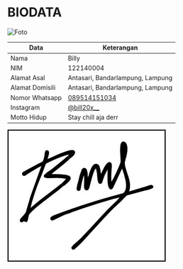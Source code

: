 # BIODATA

![Foto](004_foto.jpg)

| Data            | Keterangan |
| --------------- | ------------- |
| Nama            | Billy |
| NIM             | 122140004 |
| Alamat Asal     | Antasari, Bandarlampung, Lampung |
| Alamat Domisili | Antasari, Bandarlampung, Lampung |
| Nomor Whatsapp  | [089514151034](https://wa.me/+6289514151034) |
| Instagram       | [@bill20x__](https://instagram.com/bill20x__) |
| Motto Hidup     | Stay chill aja derr |

![TTD](004_ttd.jpg)

